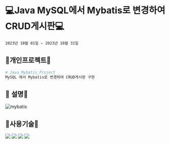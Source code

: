 #  💻Java MySQL에서 Mybatis로 변경하여 CRUD게시판💻
```bash
2023년 10월 01일 ~ 2023년 10월 31일
```

## 🔨개인프로젝트🔨

```python
# Java_Mybatis_Project
MySQL 에서 Mybatis로 변경하여 CRUD게시판 구현
```

## 👋 설명👋
![mybatis](https://github.com/wwnoov/ww_project/assets/145524959/50f5a17a-69cf-4352-929c-f4fc6b838b3f)



## :page_with_curl:사용기술:page_with_curl:
<img src="https://img.shields.io/badge/Java-007396?style=flat&logo=Conda-Forge&logoColor=white" />
<img src="https://img.shields.io/badge/MySQL-4479A1?style=flat&logo=MySQL&logoColor=white" />
<img src="https://img.shields.io/badge/MariaDB-003545?style=flat&logo=MariaDB&logoColor=white" />
<img src="https://img.shields.io/badge/Mybatis-000000?style=flat&logo=Fluentd&logoColor=white" />



